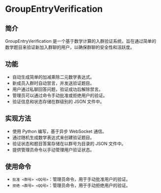 # GroupEntryVerification

## 简介

GroupEntryVerification 是一个基于数学计算的入群验证系统，旨在通过简单的数学题目来验证新加入群聊的用户，以确保群聊的安全性和活跃度。

## 功能

- 自动生成简单的加减乘除二元数学表达式。
- 新成员入群时自动禁言，并发送验证题目。
- 用户通过私聊回答问题，验证成功后解除禁言。
- 管理员可以通过命令手动批准或拒绝用户的验证。
- 验证信息和状态存储在群级别的 JSON 文件中。

## 实现方法

- 使用 Python 编写，基于异步 WebSocket 通信。
- 通过随机生成数学表达式来创建验证题目。
- 验证状态和题目答案存储在以群号为目录的 JSON 文件中。
- 提供管理员命令以手动管理用户验证状态。

## 使用命令

- `批准 <群号> <QQ号>`：管理员命令，用于手动批准用户的验证。
- `拒绝 <群号> <QQ号>`：管理员命令，用于手动拒绝用户的验证。
